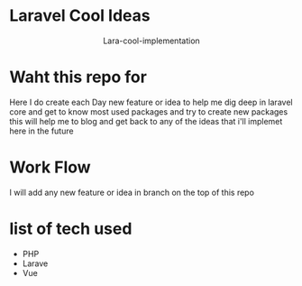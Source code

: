 # Laravel Cool Ideas
<p align="center">Lara-cool-implementation</p>

# Waht this repo for

<p>
Here I do create each Day new feature or idea to help me dig deep in laravel core and get to know most used packages and try to create new packages this will help me to blog and get back to any of the ideas that i'll implemet here in the future

</p>

# Work Flow

<p>
    I will add any new feature or idea in branch on the top of this repo 
</p>

# list of tech used 

 - PHP
 - Larave
 - Vue
 